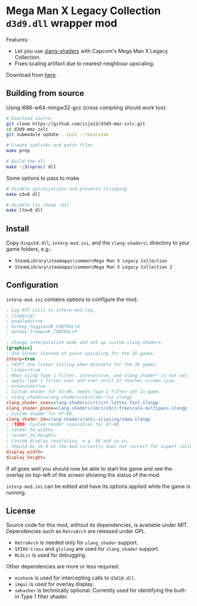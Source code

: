# Mega Man X Legacy Collection `d3d9.dll` wrapper mod

Features:

- Let you use [slang-shaders](https://github.com/libretro/slang-shaders) with Capcom's Mega Man X Legacy Collection.
- Fixes scaling artifact due to nearest-neighbour upscaling.

Download from [here](https://github.com/xzn/d3d10-mmxlc/releases).

## Building from source

Using i686-w64-mingw32-gcc (cross compiling should work too):

```bash
# Download source
git clone https://github.com/isja13/d3d9-mmz-zxlc.git
cd d3d9-mmz-zxlc
git submodule update --init --recursive

# Create symlinks and patch files
make prep

# Build the dll
make -j$(nproc) dll
```

Some options to pass to make

```bash
# disable optimizations and prevents stripping
make o3=0 dll

# disable lto (keep -O3)
make lto=0 dll
```

## Install

Copy `dinput8.dll`, `interp-mod.ini`, and the `slang-shaders\` directory to your game folders, e.g.:

- `SteamLibrary\steamapps\common\Mega Man X Legacy Collection`
- `SteamLibrary\steamapps\common\Mega Man X Legacy Collection 2`

## Configuration

`interp-mod.ini` contains options to configure the mod.

```ini
; Log API calls to interp-mod.log,
; [logging]
; enabled=true
; hotkey_toggle=VK_CONTROL+O
; hotkey_frame=VK_CONTROL+P

; Change interpolation mode and set up custom slang shaders.
[graphics]
; Use linear instead of point upscaling for the 2D games.
interp=true
; (WIP) Use linear scaling when possible for the 3D games.
; linear=true
; When using Type 1 filter, interp=true, and slang_shader* is not set,
; apply Type 1 filter over and over until it reaches screen size.
; enhanced=true
; Custom shader for X1~X6, needs Type 1 filter set in-game.
; slang_shader=slang-shaders/xbrz/xbr-lv2.slangp
slang_shader_snes=slang-shaders/crt/crt-lottes-fast.slangp
slang_shader_psone=slang-shaders/xbrz/xbrz-freescale-multipass.slangp
; Custom shader for X7~X8.
slang_shader_3d=slang-shaders/anti-aliasing/smaa.slangp
; (TODO) Custom render resolution for X7~X8
; render_3d_width=
; render_3d_height=
; Custom display resolution, e.g. 4K and so-on,
; Should be 16:9 as the mod currently does not correct for aspect ratio.
display_width=
display_height=
```

If all goes well you should now be able to start the game and see the overlay on top-left of the screen showing the status of the mod.

`interp-mod.ini` can be edited and have its options applied while the game is running.

## License

Source code for this mod, without its dependencies, is available under MIT. Dependencies such as `RetroArch` are released under GPL.

- `RetroArch` is needed only for `slang_shader` support.
- `SPIRV-Cross` and `glslang` are used for `slang_shader` support.
- `HLSLcc` is used for debugging.

Other dependencies are more or less required:

- `minhook` is used for intercepting calls to `d3d10.dll`.
- `imgui` is used for overlay display.
- `smhasher` is technically optional. Currently used for identifying the built-in Type 1 filter shader.
